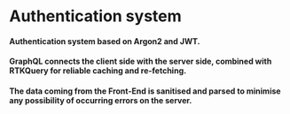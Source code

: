 # Authentication system

#### Authentication system based on Argon2 and JWT.
#### GraphQL connects the client side with the server side, combined with RTKQuery for reliable caching and re-fetching.
#### The data coming from the Front-End is sanitised and parsed to minimise any possibility of occurring errors on the server.

